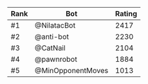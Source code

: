 Rank|Bot|Rating
---|---|---
#1|@NilatacBot|2417
#2|@anti-bot|2230
#3|@CatNail|2104
#4|@pawnrobot|1884
#5|@MinOpponentMoves|1013
